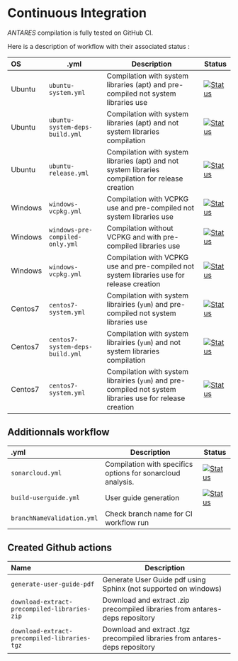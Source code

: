 # Continuous Integration
*ANTARES* compilation is fully tested on GitHub CI.

Here is a description of workflow with their associated status :

| OS     |  .yml | Description | Status |
|:-------|--------|--------|------|
| Ubuntu  |`ubuntu-system.yml`|Compilation with system libraries (apt) and pre-compiled not system libraries use| [![Status][ubuntu_precompiled_svg]][ubuntu_precompiled_link] |
| Ubuntu  |`ubuntu-system-deps-build.yml`|Compilation with system libraries (apt) and not system libraries compilation| [![Status][ubuntu_deps_build_svg]][ubuntu_deps_build_link] |
| Ubuntu  |`ubuntu-release.yml`|Compilation with system libraries (apt) and not system libraries compilation for release creation| [![Status][ubuntu_release_svg]][ubuntu_release_link]
| Windows  |`windows-vcpkg.yml`|Compilation with VCPKG use and pre-compiled not system libraries use| [![Status][windows_precompiled_svg]][windows_precompiled_link] |
| Windows  |`windows-pre-compiled-only.yml`|Compilation without VCPKG and with pre-compiled libraries use| [![Status][windows_precompiled_only_svg]][windows_precompiled_only_link] |
| Windows  |`windows-vcpkg.yml`|Compilation with VCPKG use and pre-compiled not system libraries use for release creation| [![Status][windows_release_svg]][windows_release_link] |
| Centos7  | `centos7-system.yml`|Compilation with system librairies (`yum`) and pre-compiled not system libraries use| [![Status][centos_precompiled_svg]][centos_precompiled_link] |
| Centos7  |`centos7-system-deps-build.yml`| Compilation with system librairies (`yum`) and not system libraries compilation| [![Status][centos_deps_build_svg]][centos_deps_build_link] |
| Centos7  | `centos7-system.yml`|Compilation with system librairies (`yum`) and pre-compiled not system libraries use for release creation| [![Status][centos_release_svg]][centos_release_link] |

## Additionnals workflow

 |  .yml | Description | Status |
|:-------|--------|------|
| `sonarcloud.yml`|Compilation with specifics options for sonarcloud analysis.| [![Status][sonarcloud_svg]][sonarcloud_link] |
| `build-userguide.yml`|User guide generation| [![Status][userguide_svg]][userguide_link] |
| `branchNameValidation.yml`|Check branch name for CI workflow run||


## Created Github actions


 | Name | Description |
|:-------|--------|
| `generate-user-guide-pdf`|Generate User Guide pdf using Sphinx (not supported on windows)|
| `download-extract-precompiled-libraries-zip`|Download and extract .zip precompiled libraries from antares-deps repository|
| `download-extract-precompiled-libraries-tgz`|Download and extract .tgz precompiled libraries from antares-deps repository|


[ubuntu_precompiled_svg]: https://github.com/AntaresSimulatorTeam/Antares_Simulator/workflows/Ubuntu%20CI%20(pre-compiled)/badge.svg
[ubuntu_precompiled_link]: https://github.com/AntaresSimulatorTeam/Antares_Simulator/actions?query=workflow%3A"Ubuntu%20CI%20(pre-compiled)"

[ubuntu_release_svg]: https://github.com/AntaresSimulatorTeam/Antares_Simulator/workflows/Ubuntu%20CI%20(Release)/badge.svg
[ubuntu_release_link]: https://github.com/AntaresSimulatorTeam/Antares_Simulator/actions?query=workflow%3A"Ubuntu%20CI%20(Release)"

[ubuntu_deps_build_svg]: https://github.com/AntaresSimulatorTeam/Antares_Simulator/workflows/Ubuntu%20CI%20(deps.%20compilation)/badge.svg
[ubuntu_deps_build_link]: https://github.com/AntaresSimulatorTeam/Antares_Simulator/actions?query=workflow%3A"Ubuntu%20CI%20(deps.%20compilation)"

[windows_precompiled_only_svg]: https://github.com/AntaresSimulatorTeam/Antares_Simulator/workflows/Windows%20CI%20(pre-compiled%20only)/badge.svg
[windows_precompiled_only_link]: https://github.com/AntaresSimulatorTeam/Antares_Simulator/actions?query=workflow%3A"Windows%20CI%20(pre-compiled%20only)"

[windows_precompiled_svg]: https://github.com/AntaresSimulatorTeam/Antares_Simulator/workflows/Windows%20CI%20(VCPKG%20and%20pre-compiled)/badge.svg
[windows_precompiled_link]: https://github.com/AntaresSimulatorTeam/Antares_Simulator/actions?query=workflow%3A"Windows%20CI%20(VCPKG%20and%20pre-compiled)"

[windows_release_svg]: https://github.com/AntaresSimulatorTeam/Antares_Simulator/workflows/Windows%20CI%20(Release)/badge.svg
[windows_release_link]: https://github.com/AntaresSimulatorTeam/Antares_Simulator/actions?query=workflow%3A"Windows%20CI%20(Release)"

[centos_deps_build_svg]: https://github.com/AntaresSimulatorTeam/Antares_Simulator/workflows/Centos7%20CI%20(deps.%20compilation)/badge.svg
[centos_deps_build_link]: https://github.com/AntaresSimulatorTeam/Antares_Simulator/actions?query=workflow%3A"Centos7%20CI%20(deps.%20compilation)"

[centos_precompiled_svg]: https://github.com/AntaresSimulatorTeam/Antares_Simulator/workflows/Centos7%20CI%20(pre-compiled)/badge.svg
[centos_precompiled_link]: https://github.com/AntaresSimulatorTeam/Antares_Simulator/actions?query=workflow%3A"Centos7%20CI%20(pre-compiled)"

[centos_release_svg]: https://github.com/AntaresSimulatorTeam/Antares_Simulator/workflows/Centos7%20CI%20(Release)/badge.svg
[centos_release_link]: https://github.com/AntaresSimulatorTeam/Antares_Simulator/actions?query=workflow%3A"Centos7%20CI%20(Release)"

[sonarcloud_svg]: https://github.com/AntaresSimulatorTeam/Antares_Simulator/workflows/SonarCloud/badge.svg
[sonarcloud_link]: https://github.com/AntaresSimulatorTeam/Antares_Simulator/actions?query=workflow%3A"SonarCloud"

[userguide_svg]: https://github.com/AntaresSimulatorTeam/Antares_Simulator/workflows/Build%20Userguide%20pdf/badge.svg
[userguide_link]: https://github.com/AntaresSimulatorTeam/Antares_Simulator/actions?query=workflow%3A"Build%20Userguide%20pdf"
